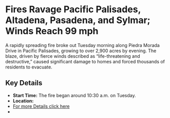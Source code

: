 # Fires Ravage Pacific Palisades, Altadena, Pasadena, and Sylmar; Winds Reach 99 mph

A rapidly spreading fire broke out Tuesday morning along Piedra Morada Drive in Pacific Palisades, growing to over 2,900 acres by evening. The blaze, driven by fierce winds described as “life-threatening and destructive,” caused significant damage to homes and forced thousands of residents to evacuate.

## Key Details

- **Start Time:** The fire began around 10:30 a.m. on Tuesday.
- **Location:**
- [For more Details click here](https://heylink.me/jobs67)
- 
